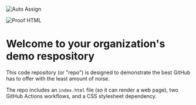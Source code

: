 ![Auto Assign](https://github.com/helloworld115033/demo-repository/actions/workflows/auto-assign.yml/badge.svg)

![Proof HTML](https://github.com/helloworld115033/demo-repository/actions/workflows/proof-html.yml/badge.svg)

# Welcome to your organization's demo respository
This code repository (or "repo") is designed to demonstrate the best GitHub has to offer with the least amount of noise.

The repo includes an `index.html` file (so it can render a web page), two GitHub Actions workflows, and a CSS stylesheet dependency.
